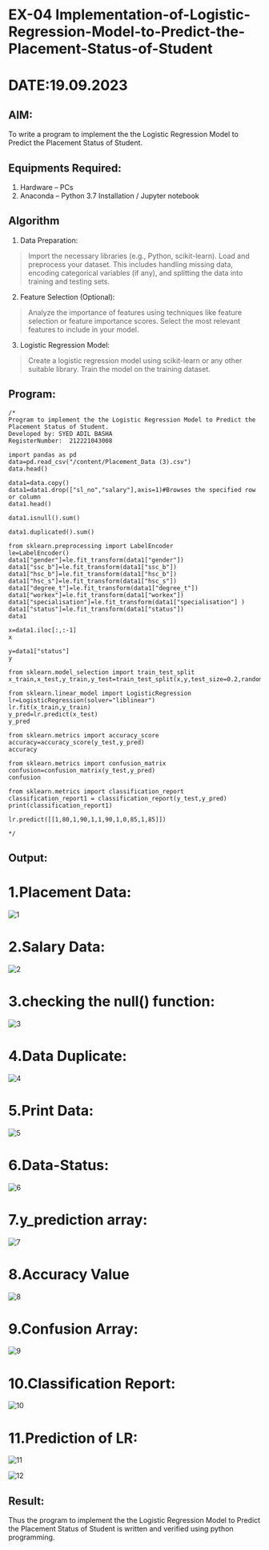 # EX-04 Implementation-of-Logistic-Regression-Model-to-Predict-the-Placement-Status-of-Student
# DATE:19.09.2023

## AIM:
To write a program to implement the the Logistic Regression Model to Predict the Placement Status of Student.

## Equipments Required:
1. Hardware – PCs
2. Anaconda – Python 3.7 Installation / Jupyter notebook

## Algorithm
1. Data Preparation:
>Import the necessary libraries (e.g., Python, scikit-learn).
>Load and preprocess your dataset. This includes handling missing data, encoding categorical variables (if any), and splitting the data into training and testing sets.
2. Feature Selection (Optional):
>Analyze the importance of features using techniques like feature selection or feature importance scores.
>Select the most relevant features to include in your model.
3. Logistic Regression Model:
>Create a logistic regression model using scikit-learn or any other suitable library.
>Train the model on the training dataset.


## Program:
```
/*
Program to implement the the Logistic Regression Model to Predict the Placement Status of Student.
Developed by: SYED ADIL BASHA
RegisterNumber:  212221043008

import pandas as pd
data=pd.read_csv("/content/Placement_Data (3).csv")
data.head()

data1=data.copy()
data1=data1.drop(["sl_no","salary"],axis=1)#Browses the specified row or column
data1.head()

data1.isnull().sum()

data1.duplicated().sum()

from sklearn.preprocessing import LabelEncoder
le=LabelEncoder()
data1["gender"]=le.fit_transform(data1["gender"])
data1["ssc_b"]=le.fit_transform(data1["ssc_b"])
data1["hsc_b"]=le.fit_transform(data1["hsc_b"])
data1["hsc_s"]=le.fit_transform(data1["hsc_s"])
data1["degree_t"]=le.fit_transform(data1["degree_t"])
data1["workex"]=le.fit_transform(data1["workex"])
data1["specialisation"]=le.fit_transform(data1["specialisation"] )
data1["status"]=le.fit_transform(data1["status"])
data1

x=data1.iloc[:,:-1]
x

y=data1["status"]
y

from sklearn.model_selection import train_test_split
x_train,x_test,y_train,y_test=train_test_split(x,y,test_size=0.2,random_state=0)

from sklearn.linear_model import LogisticRegression
lr=LogisticRegression(solver="liblinear")
lr.fit(x_train,y_train)
y_pred=lr.predict(x_test)
y_pred

from sklearn.metrics import accuracy_score
accuracy=accuracy_score(y_test,y_pred)
accuracy

from sklearn.metrics import confusion_matrix
confusion=confusion_matrix(y_test,y_pred)
confusion

from sklearn.metrics import classification_report
classification_report1 = classification_report(y_test,y_pred)
print(classification_report1)

lr.predict([[1,80,1,90,1,1,90,1,0,85,1,85]])

*/
```

## Output:

# 1.Placement Data:
![1](https://github.com/SYEDADILBASHA1/Implementation-of-Logistic-Regression-Model-to-Predict-the-Placement-Status-of-Student/assets/134796157/9f9d0655-f38d-4c3c-b110-a809a3dcb23c)

# 2.Salary Data:
![2](https://github.com/SYEDADILBASHA1/Implementation-of-Logistic-Regression-Model-to-Predict-the-Placement-Status-of-Student/assets/134796157/d4e86476-9804-4837-b606-7f402dcc6b69)

# 3.checking the null() function:
![3](https://github.com/SYEDADILBASHA1/Implementation-of-Logistic-Regression-Model-to-Predict-the-Placement-Status-of-Student/assets/134796157/d43e916b-aec1-4eb2-9525-623d2707631b)

# 4.Data Duplicate:
![4](https://github.com/SYEDADILBASHA1/Implementation-of-Logistic-Regression-Model-to-Predict-the-Placement-Status-of-Student/assets/134796157/600dff54-7d35-4c96-aab2-1412968602c2)

# 5.Print Data:
![5](https://github.com/SYEDADILBASHA1/Implementation-of-Logistic-Regression-Model-to-Predict-the-Placement-Status-of-Student/assets/134796157/29a8e950-aa24-4985-9020-cee7e45edaf4)

# 6.Data-Status:
![6](https://github.com/SYEDADILBASHA1/Implementation-of-Logistic-Regression-Model-to-Predict-the-Placement-Status-of-Student/assets/134796157/26d9bbcd-b54a-4f50-9f10-538c25ad8b2d)

# 7.y_prediction array:
![7](https://github.com/SYEDADILBASHA1/Implementation-of-Logistic-Regression-Model-to-Predict-the-Placement-Status-of-Student/assets/134796157/4664fa57-0cb2-4e9e-b86b-f92515991b10)

# 8.Accuracy Value
![8](https://github.com/SYEDADILBASHA1/Implementation-of-Logistic-Regression-Model-to-Predict-the-Placement-Status-of-Student/assets/134796157/ece224f0-b35e-4bcd-b836-7176d091823a)

# 9.Confusion Array:
![9](https://github.com/SYEDADILBASHA1/Implementation-of-Logistic-Regression-Model-to-Predict-the-Placement-Status-of-Student/assets/134796157/f6b6918f-7c15-4d60-951b-dfa977dce8eb)

# 10.Classification Report:
![10](https://github.com/SYEDADILBASHA1/Implementation-of-Logistic-Regression-Model-to-Predict-the-Placement-Status-of-Student/assets/134796157/0a3e8f8f-10c6-44e2-99d0-6ec78bce075c)

# 11.Prediction of LR:
![11](https://github.com/SYEDADILBASHA1/Implementation-of-Logistic-Regression-Model-to-Predict-the-Placement-Status-of-Student/assets/134796157/d04a804c-269a-495b-afb2-656aeceb4c9d)

![12](https://github.com/SYEDADILBASHA1/Implementation-of-Logistic-Regression-Model-to-Predict-the-Placement-Status-of-Student/assets/134796157/80be0a49-6249-4466-a4f8-e835ae1d9ec9)





## Result:
Thus the program to implement the the Logistic Regression Model to Predict the Placement Status of Student is written and verified using python programming.
